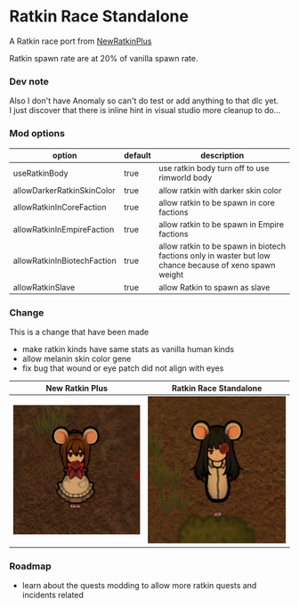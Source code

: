# Ratkin Race Standalone

A Ratkin race port from [NewRatkinPlus](https://steamcommunity.com/workshop/filedetails/?id=1578693166)

Ratkin spawn rate are at 20% of vanilla spawn rate.

### Dev note

Also I don't have Anomaly so can't do test or add anything to that dlc yet. \
I just discover that there is inline hint in visual studio more cleanup to do...

### Mod options

| option | default | description |
| --- | --- | --- |
| useRatkinBody | true | use ratkin body turn off to use rimworld body |
| allowDarkerRatkinSkinColor | true | allow ratkin with darker skin color |
| allowRatkinInCoreFaction | true | allow ratkin to be spawn in core factions |
| allowRatkinInEmpireFaction | true | allow ratkin to be spawn in Empire factions |
| allowRatkinInBiotechFaction | true | allow ratkin to be spawn in biotech factions only in waster but low chance because of xeno spawn weight |
| allowRatkinSlave | true | allow Ratkin to spawn as slave |

### Change

This is a change that have been made

- make ratkin kinds have same stats as vanilla human kinds
- allow melanin skin color gene
- fix bug that wound or eye patch did not align with eyes

| New Ratkin Plus | Ratkin Race Standalone |
| --- | --- |
| ![Eye Wound Original](/Picture/eye_wound_newratkinplus.png) | ![Eye Wound Original](/Picture/eye_wound_ratkinracestandalone.png) |

### Roadmap

- learn about the quests modding to allow more ratkin quests and incidents related
